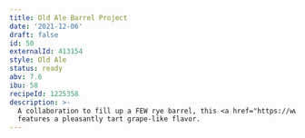 ```yaml
---
title: Old Ale Barrel Project
date: '2021-12-06'
draft: false
id: 50
externalId: 413154
style: Old Ale
status: ready
abv: 7.6
ibu: 58
recipeId: 1225358
description: >-
  A collaboration to fill up a FEW rye barrel, this <a href="https://www.bjcp.org/beer-styles/19a-old-ale/">old ale</a>
  features a pleasantly tart grape-like flavor.
---
```

